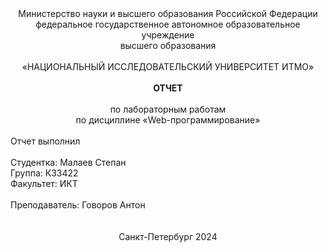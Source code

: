 <div align="center">
    Министерство науки и высшего образования Российской Федерации<br>
    федеральное государственное автономное образовательное учреждение<br>
    высшего образования<br>
    <br>
    «НАЦИОНАЛЬНЫЙ ИССЛЕДОВАТЕЛЬСКИЙ УНИВЕРСИТЕТ ИТМО»<br>
    <br>
    <b>ОТЧЕТ</b><br>
    <br>
    по лабораторным работам<br>
    по дисциплине «Web-программирование»<br>
</div>
<br>
Отчет выполнил<br>
<br>
Студентка: Малаев Степан <br>
Группа: К33422<br>
Факультет: ИКТ<br>
<br>
Преподаватель: Говоров Антон<br>
<br>
<br>
<div align="center">
    Санкт-Петербург 2024
</div>